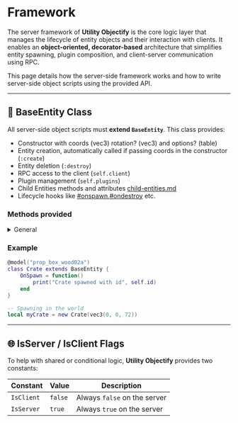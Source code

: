# Framework

The server framework of **Utility Objectify** is the core logic layer that manages the lifecycle of entity objects and their interaction with clients. It enables an **object-oriented, decorator-based** architecture that simplifies entity spawning, plugin composition, and client-server communication using RPC.

This page details how the server-side framework works and how to write server-side object scripts using the provided API.

***

## 🧱 BaseEntity Class

All server-side object scripts must **extend `BaseEntity`**. This class provides:

* Constructor with coords (vec3) rotation? (vec3) and options? (table)
* Entity creation, automatically called if passing coords in the constructor (`:create`)
* Entity deletion (`:destroy`)
* RPC access to the client (`self.client`)
* Plugin management (`self.plugins`)
* Child Entities methods and attributes [child-entities.md](../shared/child-entities.md "mention")
* Lifecycle hooks like [#onspawn](../shared/hooks.md#onspawn "mention"),[#ondestroy](../shared/hooks.md#ondestroy "mention") etc.

### Methods provided

<details>

<summary>General</summary>

#### <mark style="color:purple;">self:create(coords)</mark>

Spawns a networked object in the world, automatically called when passing coords during class instantiation.\
calls [#onawake](../shared/hooks.md#onawake "mention"), [#onspawn](../shared/hooks.md#onspawn "mention") and [#afterspawn](../shared/hooks.md#afterspawn "mention")

#### <mark style="color:purple;">self:destroy()</mark>

Deletes the entity and removes the instance calling [#ondestroy](../shared/hooks.md#ondestroy "mention")

</details>

### Example

```lua
@model("prop_box_wood02a")
class Crate extends BaseEntity {
    OnSpawn = function()
        print("Crate spawned with id", self.id)
    end
}

-- Spawning in the world
local myCrate = new Crate(vec3(0, 0, 72))
```

***

## 🌐 IsServer / IsClient Flags

To help with shared or conditional logic, **Utility Objectify** provides two constants:

| Constant   | Value   | Description                  |
| ---------- | ------- | ---------------------------- |
| `IsClient` | `false` | Always `false` on the server |
| `IsServer` | `true`  | Always `true` on the server  |
